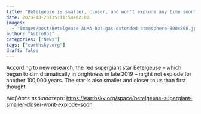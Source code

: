 ```yaml
---
title: "Betelgeuse is smaller, closer, and won’t explode any time soon"
date: 2020-10-23T15:11:54+02:00
images:
  - "images/post/Betelgeuse-ALMA-hot-gas-extended-atmosphere-800x800.jpg"
author: "AstroBot"
categories: ["News"]
tags: ["earthsky.org"]
draft: false
---
```


According to new research, the red supergiant star Betelgeuse – which began to dim dramatically in brightness in late 2019 – might not explode for another 100,000 years. The star is also smaller and closer to us than first thought.

Διαβάστε περισσότερα: https://earthsky.org/space/betelgeuse-supergiant-smaller-closer-wont-explode-soon
